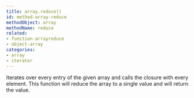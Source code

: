 ```yaml
---
title: array.reduce()
id: method-array-reduce
methodObject: array
methodName: reduce
related:
- function-arrayreduce
- object-array
categories:
- array
- iterator
---
```


Iterates over every entry of the given array and calls the closure with every element. 
This function will reduce the array to a single value and will return the value.
